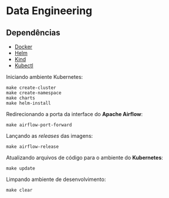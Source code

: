 # Data Engineering

## Dependências

* [Docker](https://www.docker.com)
* [Helm](https://helm.sh)
* [Kind](https://kind.sigs.k8s.io)
* [Kubectl](https://kubernetes.io/docs/tasks/tools)

Iniciando ambiente Kubernetes:

```shell
make create-cluster
make create-namespace
make charts
make helm-install
```

Redirecionando a porta da interface do **Apache Airflow**:

```shell
make airflow-port-forward
```

Lançando as *releases* das imagens:

```shell
make airflow-release
```

Atualizando arquivos de código para o ambiente do **Kubernetes**:

```shell
make update
```

Limpando ambiente de desenvolvimento:

```shell
make clear
```
